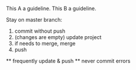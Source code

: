 This A a guideline. 
This B a guideline. 

Stay on master branch:
1. commit without push
2. (changes are empty) update project
3. if needs to merge, merge
4. push

** frequently update & push
** never commit errors